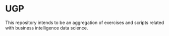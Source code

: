 # UGP
This repository intends to be an aggregation of exercises and scripts related with business intelligence data science. 
